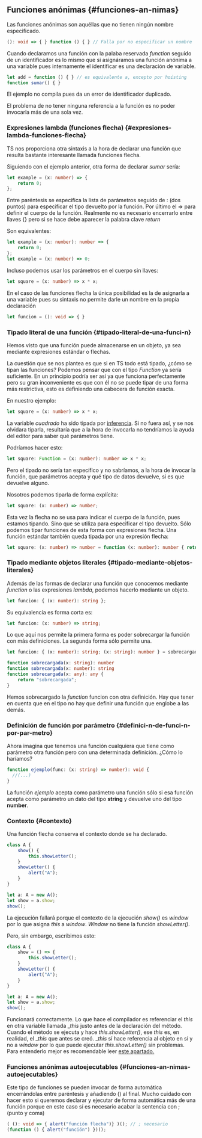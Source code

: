 ## Funciones anónimas {#funciones-an-nimas}

Las funciones anónimas son aquéllas que no tienen ningún nombre especificado.

```ts
(): void => { } function () { } // Falla por no especificar un nombre
```

Cuando declaramos una función con la palaba reservada _function_ seguido de un identificador es lo mismo que si asignáramos una función anónima a una variable pues internamente el identificar es una declaración de variable.

```ts
let add = function () { } // es equivalente a, excepto por hoisting
function sumar() { } 
```

El ejemplo no compila pues da un error de identificador duplicado.

El problema de no tener ninguna referencia a la función es no poder invocarla más de una sola vez.

### Expresiones lambda (funciones flecha) {#expresiones-lambda-funciones-flecha}

TS nos proporciona otra sintaxis a la hora de declarar una función que resulta bastante interesante llamada funciones flecha.

Siguiendo con el ejemplo anterior, otra forma de declarar _sumar_ sería:

```ts
let example = (x: number) => {
    return 0;
};
```

Entre paréntesis se especifica la lista de parámetros seguido de : (dos puntos) para especificar el tipo devuelto por la función. Por último el => para definir el cuerpo de la función. Realmente no es necesario encerrarlo entre llaves {} pero si se hace debe aparecer la palabra clave _return_

Son equivalentes:

```ts
let example = (x: number): number => {
    return 0;
};
let example = (x: number) => 0;
```

Incluso podemos usar los parámetros en el cuerpo sin llaves:

```ts
let square = (x: number) => x * x;
```

En el caso de las funciones flecha la única posibilidad es la de asignarla a una variable pues su sintaxis no permite darle un nombre en la propia declaración

```ts
let funcion = (): void => { }
```


### Tipado literal de una función {#tipado-literal-de-una-funci-n}

Hemos visto que una función puede almacenarse en un objeto, ya sea mediante expresiones estándar o flechas.

La cuestión que se nos plantea es que si en TS todo está tipado, ¿cómo se tipan las funciones? Podemos pensar que con el tipo _Function_ ya sería suficiente. En un principio podría ser así ya que funciona perfectamente pero su gran inconveniente es que con él no se puede tipar de una forma más restrictiva, esto es definiendo una cabecera de función exacta.

En nuestro ejemplo:

```ts
let square = (x: number) => x * x;
```

La variable _cuadrado_ ha sido tipada por [inferencia](../tipos/inferencia_de_tipos.md#expresiones-tipadas-por-el-contexto). Si no fuera así, y se nos olvidara tiparla, resultaría que a la hora de invocarla no tendríamos la ayuda del editor para saber qué parámetros tiene.

Podríamos hacer esto:

```ts
let square: Function = (x: number): number => x * x;
```

Pero el tipado no sería tan específico y no sabríamos, a la hora de invocar la función, que parámetros acepta y qué tipo de datos devuelve, si es que devuelve alguno.

Nosotros podemos tiparla de forma explícita:

```ts
let square: (x: number) => number;
```

Esta vez la flecha no se usa para indicar el cuerpo de la función, pues estamos tipando. Sino que se utiliza para especificar el tipo devuelto. Sólo podemos tipar funciones de esta forma con expresiones flecha. Una función estándar también queda tipada por una expresión flecha:

```ts
let square: (x: number) => number = function (x: number): number { return x * x }
```

### Tipado mediante objetos literales {#tipado-mediante-objetos-literales}

Además de las formas de declarar una función que conocemos mediante _function_ o las expresiones _lambda_, podemos hacerlo mediante un objeto.

```ts
let funcion: { (x: number): string };
```

Su equivalencia es forma corta es:
```ts
let funcion: (x: number) => string;
```

Lo que aquí nos permite la primera forma es poder sobrecargar la función con más definiciones. La segunda forma sólo permite una.

```ts
let funcion: { (x: number): string; (x: string): number } = sobrecargada

function sobrecargada(x: string): number
function sobrecargada(x: number): string
function sobrecargada(x: any): any {
    return "sobrecargada";
}
```

Hemos sobrecargado la _function_ funcion con otra definición. Hay que tener en cuenta que en el tipo no hay que definir una función que englobe a las demás.

### Definición de función por parámetro {#definici-n-de-funci-n-por-par-metro}

Ahora imagina que tenemos una función cualquiera que tiene como parámetro otra función pero con una determinada definición. ¿Cómo lo haríamos?

```ts
function ejemplo(func: (x: string) => number): void {  
  //(...)
}
```

La función _ejemplo_ acepta como parámetro una función sólo si esa función acepta como parámetro un dato del tipo **string** y devuelve uno del tipo **number**.

### Contexto {#contexto}

Una función flecha conserva el contexto donde se ha declarado.

```ts
class A {
    show() {
        this.showLetter();
    }
    showLetter() {
        alert("A");
    }
}

let a: A = new A(); 
let show = a.show; 
show();
```

La ejecución fallará porque el contexto de la ejecución _show()_ es _window_ por lo que asigna _this_ a _window_. _Window_ no tiene la función _showLetter()_.

Pero, sin embargo, escribimos esto:

```ts
class A {
    show = () => {
        this.showLetter();
    }
    showLetter() {
        alert("A");
    }
}

let a: A = new A();
let show = a.show;
show();
```

Funcionará correctamente. Lo que hace el compilador es referenciar el _this_ en otra variable llamada __this_ justo antes de la declaración del método. Cuando el método se ejecuta y hace _this.showLetter()_, ese _this_ es, en realidad, el __this_ que antes se creó. __this_ sí hace referencia al objeto en sí y no a _window_ por lo que puede ejecutar _this.showLetter()_ sin problemas. Para entenderlo mejor es recomendable leer [este apartado.](../clases/estado_y_comportamiento.md#operador-this)

### Funciones anónimas autoejecutables {#funciones-an-nimas-autoejecutables}

Este tipo de funciones se pueden invocar de forma automática encerrándolas entre paréntesis y añadiendo () al final. Mucho cuidado con hacer esto si queremos declarar y ejecutar de forma automática más de una función porque en este caso sí es necesario acabar la sentencia con ; (punto y coma)

```ts
( (): void => { alert("función flecha")} )(); // ; necesario
(function () { alert("función") })();
```